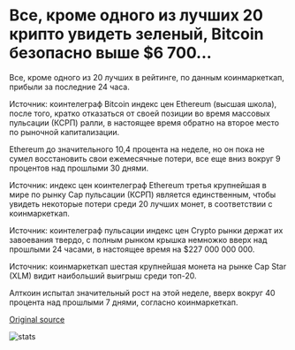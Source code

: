 # Все, кроме одного из лучших 20 крипто увидеть зеленый, Bitcoin безопасно выше $6 700...

Все, кроме одного из 20 лучших в рейтинге, по данным коинмаркеткап, прибыли за последние 24 часа.

Источник: коинтелеграф Bitcoin индекс цен Ethereum (высшая школа), после того, кратко отказаться от своей позиции во время массовых пульсации (КСРП) ралли, в настоящее время обратно на второе место по рыночной капитализации.

Ethereum до значительного 10,4 процента на неделе, но он пока не сумел восстановить свои ежемесячные потери, все еще вниз вокруг 9 процентов над прошлыми 30 днями.

Источник: индекс цен коинтелеграф Ethereum третья крупнейшая в мире по рынку Cap пульсации (КСРП) является единственным, чтобы увидеть некоторые потери среди 20 лучших монет, в соответствии с коинмаркеткап.

Источник: коинтелеграф пульсации индекс цен Crypto рынки держат их завоевания твердо, с полным рынком крышка немножко вверх над прошлыми 24 часами, в настоящее время на $227 000 000 000.

Источник: коинмаркеткап шестая крупнейшая монета на рынке Cap Star (XLM) видит наибольший выигрыш среди топ-20.

Алткоин испытал значительный рост на этой неделе, вверх вокруг 40 процента над прошлыми 7 днями, согласно коинмаркеткап.

[Original source](https://cointelegraph.com/news/all-but-one-of-top-20-cryptos-see-green-bitcoin-safely-above-6-700)

![stats](https://c.statcounter.com/11760860/0/a89fa40b/1/ "stats")